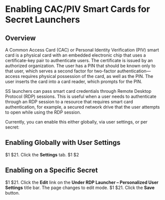 
[title]: # (Enabling CAC/PIV Smart Cards for Secret Launchers)
[tags]: # (CAC/PIV Smart Cards, Launcher)
[priority]: # (1000)

# Enabling CAC/PIV Smart Cards for Secret Launchers

## Overview

A Common Access Card (CAC) or Personal Identity Verification (PIV) smart card is a physical card with an embedded electronic chip that uses a certificate-key pair to authenticate users. The certificate is issued by an authorized organization. The user has a PIN that should be known only to that user, which serves a second factor for two-factor authentication—access requires physical possession of the card, as well as the PIN. The user inserts the card into a card reader, which prompts for the PIN.

SS launchers can pass smart card credentials through Remote Desktop Protocol (RDP) sessions. This is useful when a user needs to authenticate through an RDP session to a resource that requires smart card authentication, for example, a secured network drive that the user attempts to open while using the RDP session.

Currently, you can enable this either globally, via user settings, or per secret:

## Enabling Globally with User Settings
$1
$21. Click the **Settings** tab.
$1
$2
## Enabling on a Specific Secret
$1
$21. Click the **Edit** link on the **Under RDP Launcher – Personalized User Settings** title bar. The page changes to edit mode.
$1
$21. Click the **Save** button.